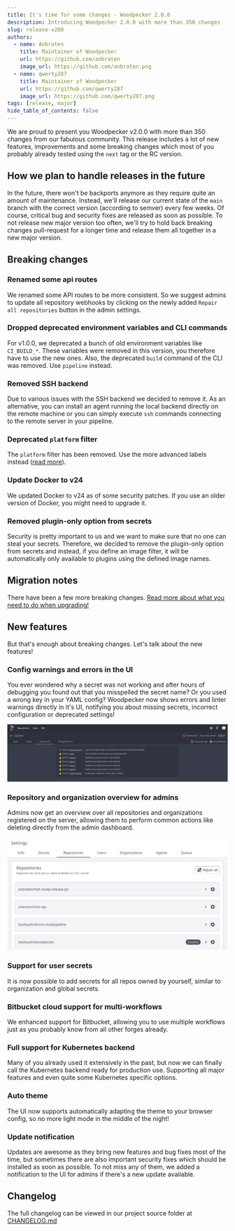 ```yaml
---
title: It's time for some changes - Woodpecker 2.0.0
description: Introducing Woodpecker 2.0.0 with more than 350 changes
slug: release-v200
authors:
  - name: Anbraten
    title: Maintainer of Woodpecker
    url: https://github.com/anbraten
    image_url: https://github.com/anbraten.png
  - name: qwerty287
    title: Maintainer of Woodpecker
    url: https://github.com/qwerty287
    image_url: https://github.com/qwerty287.png
tags: [release, major]
hide_table_of_contents: false
---
```


We are proud to present you Woodpecker v2.0.0 with more than 350 changes from our fabulous community. This release includes a lot of new features, improvements and some breaking changes which most of you probably already tested using the `next` tag or the RC version.

<!--truncate-->

## How we plan to handle releases in the future

In the future, there won't be backports anymore as they require quite an amount of maintenance. Instead, we'll release our current state of the `main` branch with the correct version (according to semver) every few weeks. Of course, critical bug and security fixes are released as soon as possible. To not release new major version too often, we'll try to hold back breaking changes pull-request for a longer time and release them all together in a new major version.

## Breaking changes

### Renamed some api routes

We renamed some API routes to be more consistent. So we suggest admins to update all repository webhooks by clicking on the newly added `Repair all repositories` button in the admin settings.

### Dropped deprecated environment variables and CLI commands

For v1.0.0, we deprecated a bunch of old environment variables like `CI_BUILD_*`. These variables were removed in this version, you therefore have to use the new ones.
Also, the deprecated `build` command of the CLI was removed. Use `pipeline` instead.

### Removed SSH backend

Due to various issues with the SSH backend we decided to remove it.
As an alternative, you can install an agent running the local backend directly on the remote machine or you can simply execute `ssh` commands connecting to the remote server in your pipeline.

### Deprecated `platform` filter

The `platform` filter has been removed. Use the more advanced labels instead ([read more](../docs/usage/workflow-syntax#filter-by-platform)).

### Update Docker to v24

We updated Docker to v24 as of some security patches. If you use an older version of Docker, you might need to upgrade it.

### Removed plugin-only option from secrets

Security is pretty important to us and we want to make sure that no one can steal your secrets. Therefore, we decided to remove the plugin-only option from secrets and instead, if you define an image filter, it will be automatically only available to plugins using the defined image names.

## Migration notes

There have been a few more breaking changes. [Read more about what you need to do when upgrading!](/migrations#200)

## New features

But that's enough about breaking changes. Let's talk about the new features!

### Config warnings and errors in the UI

You ever wondered why a secret was not working and after hours of debugging you found out that you misspelled the secret name? Or you used a wrong key in your YAML config? Woodpecker now shows errors and linter warnings directly in it's UI, notifying you about missing secrets, incorrect configuration or deprecated settings!

![Image of warnings and errors in the UI](./linter_warnings_errors.png)

### Repository and organization overview for admins

Admins now get an overview over all repositories and organizations registered on the server, allowing them to perform common actions like deleting directly from the admin dashboard.

![Image of repos overview](./admin_repos.png)

### Support for user secrets

It is now possible to add secrets for all repos owned by yourself, similar to organization and global secrets.

### Bitbucket cloud support for multi-workflows

We enhanced support for Bitbucket, allowing you to use multiple workflows just as you probably know from all other forges already.

### Full support for Kubernetes backend

Many of you already used it extensively in the past, but now we can finally call the Kubernetes backend ready for production use. Supporting all major features and even quite some Kubernetes specific options.

### Auto theme

The UI now supports automatically adapting the theme to your browser config, so no more light mode in the middle of the night!

### Update notification

Updates are awesome as they bring new features and bug fixes most of the time, but sometimes there are also important security fixes which should be installed as soon as possible. To not miss any of them, we added a notification to the UI for admins if there's a new update available.

## Changelog

The full changelog can be viewed in our project source folder at [CHANGELOG.md](https://github.com/woodpecker-ci/woodpecker/blob/v2.0.0/CHANGELOG.md)
